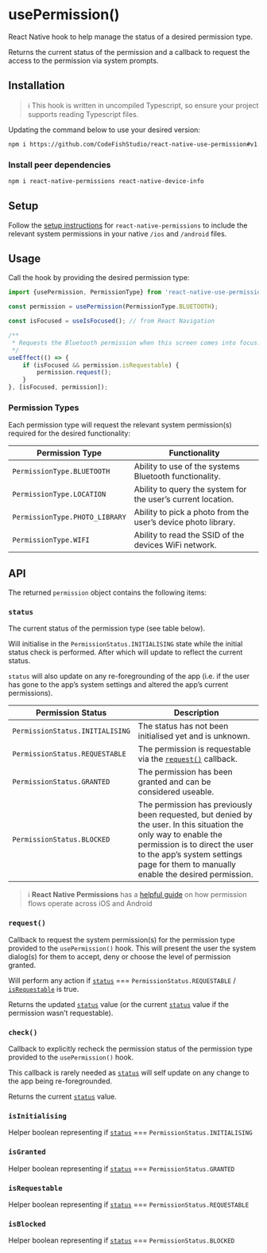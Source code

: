 # usePermission()

React Native hook to help manage the status of a desired permission
type.

Returns the current status of the permission and a callback to request
the access to the permission via system prompts.

## Installation

> ℹ️ This hook is written in uncompiled Typescript, so ensure your project
> supports reading Typescript files.

Updating the command below to use your
desired version:

```bash
npm i https://github.com/CodeFishStudio/react-native-use-permission#v1.0.0
```

### Install peer dependencies

```bash
npm i react-native-permissions react-native-device-info
```

## Setup

Follow the [setup
instructions](https://github.com/zoontek/react-native-permissions#setup)
for `react-native-permissions` to include the relevant system permissions
in your native `/ios` and `/android` files.

## Usage

Call the hook by providing the desired permission type:

```javascript
import {usePermission, PermissionType} from 'react-native-use-permission';

const permission = usePermission(PermissionType.BLUETOOTH);

const isFocused = useIsFocused(); // from React Navigation

/**
 * Requests the Bluetooth permission when this screen comes into focus.
 */
useEffect(() => {
    if (isFocused && permission.isRequestable) {
        permission.request();
    }
}, [isFocused, permission]);
```

### Permission Types

Each permission type will request the relevant system permission(s)
required for the desired functionality:

| Permission Type                | Functionality                                                 |
| ------------------------------ | ------------------------------------------------------------- |
| `PermissionType.BLUETOOTH`     | Ability to use of the systems Bluetooth functionality.        |
| `PermissionType.LOCATION`      | Ability to query the system for the user’s current location.  |
| `PermissionType.PHOTO_LIBRARY` | Ability to pick a photo from the user’s device photo library. |
| `PermissionType.WIFI`          | Ability to read the SSID of the devices WiFi network.         |

## API

The returned `permission` object contains the following items:

### `status`

The current status of the permission type (see table below).

Will initialise in the
`PermissionStatus.INITIALISING` state while the initial status check is
performed. After which will update to reflect the current
status.

`status` will also update on any re-foregrounding of the app (i.e. if
the user has gone to the app’s system settings and altered the app’s
current permissions).

| Permission Status               | Description                                                                                                                                                                                                                               |
| ------------------------------- | ----------------------------------------------------------------------------------------------------------------------------------------------------------------------------------------------------------------------------------------- |
| `PermissionStatus.INITIALISING` | The status has not been initialised yet and is unknown.                                                                                                                                                                                   |
| `PermissionStatus.REQUESTABLE`  | The permission is requestable via the [`request()`](#request) callback.                                                                                                                                                                   |
| `PermissionStatus.GRANTED`      | The permission has been granted and can be considered useable.                                                                                                                                                                            |
| `PermissionStatus.BLOCKED`      | The permission has previously been requested, but denied by the user. In this situation the only way to enable the permission is to direct the user to the app’s system settings page for them to manually enable the desired permission. |

> ℹ️ **React Native Permissions** has a [helpful guide](https://github.com/zoontek/react-native-permissions#understanding-permission-flow) on how permission flows operate across iOS and Android

### `request()`

Callback to request the system permission(s) for the permission type
provided to the `usePermission()` hook. This will present the user the
system dialog(s) for them to accept, deny or choose the level of
permission granted.

Will perform any action if [`status`](#status) ===
`PermissionStatus.REQUESTABLE` / [`isRequestable`](#isrequestable) is true.

Returns the updated [`status`](#status) value (or the current [`status`](#status) value if the
permission wasn’t requestable).

### `check()`

Callback to explicitly recheck the permission status of the permission type provided to the
`usePermission()` hook.

This callback is rarely needed as [`status`](#status) will self update on any
change to the app being re-foregrounded.

Returns the current [`status`](#status) value.

### `isInitialising`

Helper boolean representing if [`status`](#status) === `PermissionStatus.INITIALISING`

### `isGranted`

Helper boolean representing if [`status`](#status) === `PermissionStatus.GRANTED`

### `isRequestable`

Helper boolean representing if [`status`](#status) === `PermissionStatus.REQUESTABLE`

### `isBlocked`

Helper boolean representing if [`status`](#status) === `PermissionStatus.BLOCKED`
